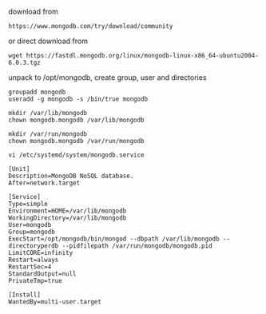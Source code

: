 download from 

```
https://www.mongodb.com/try/download/community
```

or direct download from

```
wget https://fastdl.mongodb.org/linux/mongodb-linux-x86_64-ubuntu2004-6.0.3.tgz
```

unpack to /opt/mongodb, create group, user and directories

```
groupadd mongodb
useradd -g mongodb -s /bin/true mongodb

mkdir /var/lib/mongodb
chown mongodb.mongodb /var/lib/mongodb

mkdir /var/run/mongodb
chown mongodb.mongodb /var/run/mongodb
```

```
vi /etc/systemd/system/mongodb.service
```

```
[Unit]
Description=MongoDB NoSQL database.
After=network.target

[Service]
Type=simple
Environment=HOME=/var/lib/mongodb
WorkingDirectory=/var/lib/mongodb
User=mongodb
Group=mongodb
ExecStart=/opt/mongodb/bin/mongod --dbpath /var/lib/mongodb --directoryperdb --pidfilepath /var/run/mongodb/mongodb.pid
LimitCORE=infinity
Restart=always
RestartSec=4
StandardOutput=null
PrivateTmp=true

[Install]
WantedBy=multi-user.target
```
